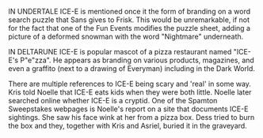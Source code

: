 IN UNDERTALE ICE-E is mentioned once it the form of branding on a word search puzzle that Sans gives to Frisk. 
This would be unremarkable, if not for the fact that one of the Fun Events modifies the puzzle sheet, adding a picture of a deformed snowman with the word "Nightmare" underneath.

IN DELTARUNE ICE-E is popular mascot of a pizza restaurant named "ICE-E's P"e"zza". He appears as branding on various products, magazines, and even a graffito (next to a drawing of <a onclick="loadFile('Everyman.md')">Everyman</a>) including in the Dark World.

There are multiple references to ICE-E being scary and 'real' in some way. Kris told Noelle that ICE-E eats kids when they were both little. Noelle later searched online whether ICE-E is a cryptid. One of the Spamton Sweepstakes webpages is Noelle's report on a site that documents ICE-E sightings. She saw his face wink at her from a pizza box. Dess tried to burn the box and they, together with Kris and Asriel, buried it in the graveyard.